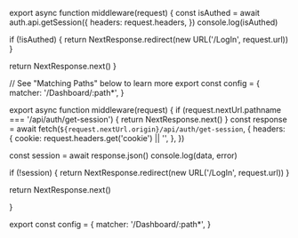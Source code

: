 <!-- WORKS BUT MADE WITH CHATGPT -->

export async function middleware(request) {
const isAuthed = await auth.api.getSession({
headers: request.headers,
})
console.log(isAuthed)

if (!isAuthed) {
return NextResponse.redirect(new URL('/LogIn', request.url))
}

return NextResponse.next()
}

// See "Matching Paths" below to learn more
export const config = {
matcher: '/Dashboard/:path\*',
}

<!-- WORKS BUT MADE WITH CHATGPT -->

<!-- Confusing one -->

export async function middleware(request) {
if (request.nextUrl.pathname === '/api/auth/get-session') {
return NextResponse.next()
}
const response = await fetch(`${request.nextUrl.origin}/api/auth/get-session`, {
headers: {
cookie: request.headers.get('cookie') || '',
},
})

const session = await response.json()
console.log(data, error)

if (!session) {
return NextResponse.redirect(new URL('/LogIn', request.url))
}

return NextResponse.next()

}

export const config = {
matcher: '/Dashboard/:path\*',
}

<!-- Confusing one -->

